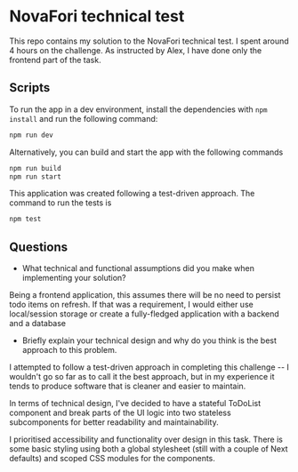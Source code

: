 # NovaFori technical test

This repo contains my solution to the NovaFori technical test. I spent around 4 hours on the challenge. As instructed by Alex, I have done only the frontend part of the task. 


## Scripts

To run the app in a dev environment, install the dependencies with `npm install` and run the following command:

```bash
npm run dev
```

Alternatively, you can build and start the app with the following commands

```bash
npm run build
npm run start
```

This application was created following a test-driven approach. The command to run the tests is

```bash
npm test
```

## Questions 

- What technical and functional assumptions did you make when implementing
your solution?

Being a frontend application, this assumes there will be no need to persist todo items on refresh. If that was a requirement, I would either use local/session storage or create a fully-fledged application with a backend and a database

- Briefly explain your technical design and why do you think is the best
approach to this problem.

I attempted to follow a test-driven approach in completing this challenge -- I wouldn't go so far as to call it the best approach, but in my experience it tends to produce software that is cleaner and easier to maintain.

In terms of technical design, I've decided to have a stateful ToDoList component and break parts of the UI logic into two stateless subcomponents for better readability and maintainability. 

I prioritised accessibility and functionality over design in this task. There is some basic styling using both a global stylesheet (still with a couple of Next defaults) and scoped CSS modules for the components.
